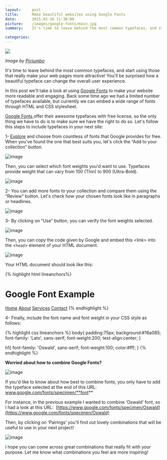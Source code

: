 ```yaml
---
layout:     post
title:      Make beautiful websites using Google Fonts
date:       2015-03-16 11:30:00
picture:    /images/google-fonts/main.jpg
summary:    It's time to leave behind the most common typefaces, and start using those that really make your web pages more attractive! You’ll be surprised how a beautiful typeface can change the overall user experience.

categories: 
---
```

<div class="center">
  <img src="/images/google-fonts/main.jpg">
</div>

<span class="small">_Image by [Picjumbo](https://picjumbo.com/webdesign-layout-sketching/)_</span>

It's time to leave behind the most common typefaces, and start using those that really make your web pages more attractive! You’ll be surprised how a beautiful typeface can change the overall user experience.

In this post we'll take a look at using&nbsp;[Google Fonts](https://www.google.com/fonts "Google Fonts")&nbsp;to make your website more readable and engaging. Back some time ago we had a limited number of typefaces available, but currently we can embed a wide range of fonts through HTML and CSS stylesheet.

[Google Fonts&nbsp;](https://www.google.com/fonts "Google Fonts")offer their awesome typefaces with free license, so the only thing we have to do is to make sure we have the right to do so. Let's follow this steps to include typefaces in your next site:

1-&nbsp;[Explore](https://www.google.com/fonts)&nbsp;and choose from countless of fonts that Google provides for free. When you've found the one that best suits you, let's click the “Add to your collection” button.

![image](/images/google-fonts/1-add.png)

Then, you can select which font weights you'd want to use. Typefaces provide weight that can vary from 100 (Thin) to 900 (Ultra-Bold).

![image](/images/google-fonts/1-weight.png)

2- You can add more fonts to your collection and compare them using the “Review” button. Let's check how your chosen fonts look like in paragraphs or headlines.

![image](/images/google-fonts/2-review.png)

3- By clicking on “Use” button, you can verify the font weights selected.&nbsp;

![image](/images/google-fonts/3-use.png)

Then, you can copy the code given by Google and embed this &lt;link&gt; into the &lt;`head`&gt; element of your HTML document.

![image](/images/google-fonts/3-head.png)

Your HTML document should look like this:

{% highlight html lineanchors%}
<!DOCTYPE html>
<html lang="en">
  <head>
    <meta charset="utf-8">
    <title>Google Font Example</title>
    <link rel="stylesheet" href="assets/stylesheets/main.css">
    <link href='http://fonts.googleapis.com/css?family=Lato:100,300,400,700|Oswald:400,300,700' rel='stylesheet' type='text/css'>
  </head>
  <body>
    <h1>Google Font Example</h1>
    <a href="#" class="btn">Home</a>
    <a href="#" class="btn">About</a>
    <a href="#" class="btn">Services</a>
    <a href="#" class="btn">Contact</a>
  </body>
</html>
{% endhighlight %}

4- Finally, include the font name and font weight in your CSS style as follows:

{% highlight css lineanchors %}
body{
  padding:75px;
  background:#16a085;
  font-family: 'Lato', sans-serif;
  font-weight:200;
  text-align:center; 
}

h1{
  font-family: 'Oswald', sans-serif;
  font-weight:100;
  color:#fff;
}
{% endhighlight %}

**Worried about how to combine Google Fonts?**

![image](/images/google-fonts/6-example.png)

If you'd like to know about how best to combine fonts, you only have to add the typeface selected at the end of this URL: www.google.com/fonts/specimen/**font**

For instance, in the previous example I wanted to combine ‘Oswald’ font, so I had a look at this URL:
&nbsp;[https://www.google.com/fonts/specimen/Oswald](https://www.google.com/fonts/specimen/Oswald)

Then, by clicking on ‘Pairings’ you'll find out lovely combinations that will be useful to use in your next project!

![image](/images/google-fonts/7-pairing.png)

I hope you can come across great combinations that really fit with your purpose. Let me know what combinations you feel are more inspiring!


